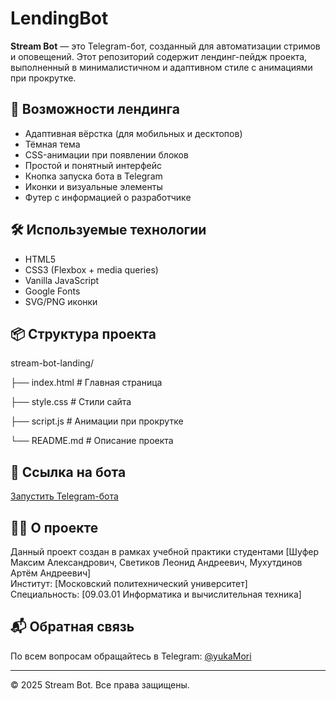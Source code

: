# LendingBot

**Stream Bot** — это Telegram-бот, созданный для автоматизации стримов и оповещений. Этот репозиторий содержит лендинг-пейдж проекта, выполненный в минималистичном и адаптивном стиле с анимациями при прокрутке.

## 🚀 Возможности лендинга

- Адаптивная вёрстка (для мобильных и десктопов)
- Тёмная тема
- CSS-анимации при появлении блоков
- Простой и понятный интерфейс
- Кнопка запуска бота в Telegram
- Иконки и визуальные элементы
- Футер с информацией о разработчике

## 🛠️ Используемые технологии

- HTML5
- CSS3 (Flexbox + media queries)
- Vanilla JavaScript
- Google Fonts
- SVG/PNG иконки

## 📦 Структура проекта

stream-bot-landing/

├── index.html # Главная страница

├── style.css # Стили сайта

├── script.js # Анимации при прокрутке

└── README.md # Описание проекта


## 🔗 Ссылка на бота

[Запустить Telegram-бота](https://t.me/ИМЯ_БОТА)

## 👨‍🎓 О проекте

Данный проект создан в рамках учебной практики студентами [Шуфер Максим Александрович, Светиков Леонид Андреевич, Мухутдинов Артём Андреевич]  
Институт: [Московский политехнический университет]  
Специальность: [09.03.01 Информатика и вычислительная техника]  

## 📬 Обратная связь

По всем вопросам обращайтесь в Telegram: [@yukaMori](https://t.me/@yukaMori)

---

© 2025 Stream Bot. Все права защищены.
